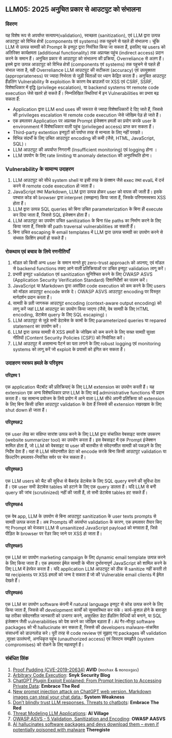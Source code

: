 ## LLM05: 2025 अनुचित प्रकार से आउटपुट को संभालना

### विवरण

यह विशेष रूप से अपर्याप्त सत्यापन(validation), स्वच्छता (sanitization), एवं LLM द्वारा उत्पन्न आउटपुट को विभिन्न क्षेत्रों (components एवं systems) तक पहुचने से पहले ही संभालना। चूंकि LLM से उत्पन्न सामग्री को Prompt के इनपुट द्वारा नियंत्रित किया जा सकता हैं, इसलिए यह users को अतिरिक्त कार्यक्षमता (additional functionality) तक अप्रत्यक्ष पहुंच (indirect access) प्रदान करने के समान हैं।
अनुचित प्रकार से आउटपुट को संभालना
की प्रक्रिया, Overreliance से अलग हैं। इसमे द्वारा उत्पन्न आउटपुट को विभिन्न क्षेत्रों (components एवं systems) तक पहुचने से पहले ही संभाल जाता है, वही Overreliance LLM आउटपुट की सटीकता (accuracy) एवं उपयुक्तता (appropriateness) पर ज्यादा निर्भरता से जुड़ी चिंताओं पर ध्यान केंद्रित करता हैं।
अनुचित आउटपुट हैंंडलिंग Vulnerability के exploition के कारण वेब ब्राउज़रों पर XSS एवं CSRF, SSRF, विशेषाधिकार में वृद्धि (privilege escalation), या backend systems पर remote code execution जेसे खतरे हो सकते हैंं।
निम्नलिखित स्थितियां में इन Vulnerabilities का प्रभाव बढ़ सकता हैंं:
- Application द्वारा LLM end uses की जरूरत से ज्यादा विशेषाधिकारों दे दिए जाते हैं, जिससे की privileges escalation या remote code execution जेसे जोखिम पेड़ हो जाते हैं।
- एक हमलावर Application पर अप्रत्यक्ष Prompt इंजेक्शन हमलों का प्रयोग करके user के environment में विशेषाधिकार वाली पहुंच (privileged access) प्राप्त कर सकता हैं।
- Third-party extention इनपुटों को पर्याप्त तरह से मान्यता के लिए नहीं परखते।
- विभिन्न संदर्भों के लिए उचित आउटपुट encoding की कमी (जैसे, HTML, JavaScript, SQL)।
- LLM आउटपुट की अपर्याप्त निगरानी (Insufficient monitoring) एवं logging होना ।
- LLM उपयोग के लिए rate limiting या anomaly detection की अनुपस्थिति होना।

### Vulnerability के सामान्य उदाहरण

1. LLM आउटपुट को सीधे system shell या इसी तरह के फ़ंक्शन जैसे exec तथा evalL में दर्ज करने से remote code execution हो जाता हैं।
2. JavaScript तथा Markdown, LLM द्वारा उत्पन्न होकर user को वापस की जाती हैं। इसके पश्चात कोड को browser द्वारा interpret (समझना) किया जाता हैं, जिसके परिणामस्वरूप XSS होता हैं।
3. LLM द्वारा उत्पन्न SQL queries को बिना उचित parameterization के बिना ही execute कर दिया जाता हैं, जिससे SQL इंजेक्शन होता हैं।
4. LLM आउटपुट का उपयोग उचित sanitization के बिना file paths का निर्माण करने के लिए किया जाता हैं, जिसके की path traversal vulnerabilities आ सकती हैंं।
5. बिना उचित escaping के email templates में LLM द्वारा उत्पन्न सामग्री का उपयोग करने से संभवतः फ़िशिंग हमलों हो सकते हैं।

### रोकथाम एवं बचाव के लिये रणनीतियाँ

1. मॉडल को किसी अन्य user के समान मानते हुए zero-trust approach को अपनाए, एवं मॉडल से backend functions तकए आने वाली प्रतिक्रियाओं पर उचित इनपुट validation लागू करें।
2. प्रभावी इनपुट validation एवं sanitization सुनिश्चित करने के लिए OWASP ASVS (Application Security Verification Standard) दिशानिर्देशों का पालन करें।
3. JavaScript या Markdown द्वारा अवांछित code execution को कम करने के लिए users को मॉडल आउटपुट encode करके दे। OWASP ASVS आउटपुट encoding पर विस्तृत मार्गदर्शन प्रदान करता हैं।
4. सामग्री के प्रती जागरूक आउटपुट encoding (context-aware output encoding) को लागू करें जहां LLM आउटपुट का उपयोग किया जाएगा (जैसे, वेब सामग्री के लिए HTML encoding, डेटाबेस query के लिए SQL escaping)।
5. LLM आउटपुट से जुड़े सभी डेटाबेस के कामों के लिए parameterized queries या repared statement का उपयोग करें।
6. LLM द्वारा उत्पन्न सामग्री से XSS हमलों के जोखिम को कम करने के लिए सख्त सामग्री सुरक्षा नीतियों (Content Security Policies (CSP)) को नियोजित करें।
7. LLM आउटपुट में असामान्य पैटर्न का पता लगाने के लिए robust logging एवं monitoring systems को लागू करें जो exploit के प्रयासों को इंगित कर सकता हैं।

### उदाहरण स्वरूप हमले के परिदृश्य

#### परिद्रश्य 1
  एक application चैटबॉट की प्रतिक्रियाएं के लिए LLM extension का उपयोग करती हैं। यह extension एक अन्य विशेषाधिकार प्राप्त LLM के लिए कई administrative functions भी प्रदान करता हैं। यह सामान्य प्रयोजन के लिये प्रयोग में आने वाला LLM सीधे अपनी प्रतिक्रिया को extension के लिए बिना किसी उचित आउटपुट validation के देता हैंं जिससे की extension रखरखाव के लिए shut down हो जाता हैं।
#### परिदृश्य#2
  एक user लेख का संक्षिप्त सारांश उत्पन्न करने के लिए LLM द्वारा संचालित वेबसाइट सारांश उपकरण (website summarizer tool) का उपयोग करता हैं। इस वेबसाइट में एक Prompt इंजेक्शन शामिल होता हैं, जो LLM को वेबसाइट या user की बातचीत से संवेदनशील सामग्री को पकड़ने के लिए निर्देश देता हैं। वहां से LLM संवेदनशील डेटा को encode करके बिना किसी आउटपुट validation या फ़िल्टरिंग हमलावर-नियंत्रित सर्वर पर भेज सकता हैं।
#### परिदृश्य#3
  एक LLM users को चैट की सुविधा से बैकएंड डेटाबेस के लिए SQL query बनाने की सुविधा देता हैं। एक user सभी डेटाबेस tables को हटाने के लिए एक query डालता हैं। यदि LLM से बनी query की जांच (scrutinized) नहीं की जाती हैं, तो सभी डेटाबेस tables हट सकते हैंं।
#### परिदृश्य#4
  एक वेब app, LLM के उपयोग से बिना आउटपुट sanitization के user texts prompts से सामग्री उत्पन्न करता हैं। अब Prompts की अपर्याप्त validation के कारण, एक हमलावर तैयार किए गए Prompt को भेजकर LLM से unsanitized JavaScript payload को मगवाता हैं, जिसे पीड़ित के browser पर रेंडर किए जाने पर XSS हो जाता हैं।
#### परिदृश्य#5
  एक LLM का उपयोग marketing campaign के लिए dynamic email template उत्पन्न करने के लिए किया जाता हैं। एक हमलावर ईमेल सामग्री के भीतर दुर्भावनापूर्ण JavaScript को शामिल करने के लिए LLM में हेरफेर करता हैं। यदि application LLM आउटपुट को ठीक से sanitize नहीं करती तो यह recipients पर XSS हमलों को जन्म दे सकता हैं जो की Vulnerable email clients में ईमेल देखते हैंं।
#### परिदृश्य#6
  एक LLM का उपयोग software कंपनी में natural language इनपुट से कोड उत्पन्न करने के लिए किया जाता हैं, जिससे की development कार्यों को सुव्यवस्थित कर सके। कार्य-कुशल होने के बावजूत यह तरीका संवेदनशील जानकारी को उजागर करने, असुरक्षित डेटा हैंंडलिंग विधियों को बनाने, या SQL इंजेक्शन जैसी vulnerabilities को पेश करने का जोखिम बड़ाता हैं। AI गैर-मौजूद software packages को भी hallucinate कर सकता हैं, जिससे की developers malware-संक्रमित संसाधनों को डाउनलोड करे। पूरी तरह से code review एवं सुझाए गए packages की validation ,सुरक्षा उल्लंघनों, अनधिकृत पहुंच (unauthorized access) एवं सिस्टम समझौते (system compromises) को रोकने के लिए महत्वपूर्ण हैं।

### संबंधित लिंक

1. [Proof Pudding (CVE-2019-20634)](https://avidml.org/database/avid-2023-v009/) **AVID** (`moohax` & `monoxgas`)
2. [Arbitrary Code Execution](https://security.snyk.io/vuln/SNYK-PYTHON-LANGCHAIN-5411357): **Snyk Security Blog**
3. [ChatGPT Plugin Exploit Explained: From Prompt Injection to Accessing Private Data](https://embracethered.com/blog/posts/2023/chatgpt-cross-plugin-request-forgery-and-prompt-injection./): **Embrace The Red**
4. [New prompt injection attack on ChatGPT web version. Markdown images can steal your chat data.](https://systemweakness.com/new-prompt-injection-attack-on-chatgpt-web-version-ef717492c5c2?gi=8daec85e2116): **System Weakness**
5. [Don’t blindly trust LLM responses. Threats to chatbots](https://embracethered.com/blog/posts/2023/ai-injections-threats-context-matters/): **Embrace The Red**
6. [Threat Modeling LLM Applications](https://aivillage.org/large%20language%20models/threat-modeling-llm/): **AI Village**
7. [OWASP ASVS - 5 Validation, Sanitization and Encoding](https://owasp-aasvs4.readthedocs.io/en/latest/V5.html#validation-sanitization-and-encoding): **OWASP AASVS**
8. [AI hallucinates software packages and devs download them – even if potentially poisoned with malware](https://www.theregister.com/2024/03/28/ai_bots_hallucinate_software_packages/) **Theregiste**